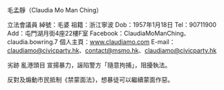 毛孟靜（Claudia Mo Man Ching）

立法會議員
綽號：毛婆
祖籍：浙江寧波
Dob：1957年1月18日
Tel：90711900
Add：屯門湖月街4座22樓F室
Facebook：ClaudiaMoManChing、claudia.bowring.7
個人主頁：www.claudiamo.com
E-mail：claudiamo@civicparty.hk、contact@msmo.hk、claudiamo@civicparty.hk

劣跡
亂港頭目
宣揚暴力，誣陷警方「隨意拘捕」，阻擾執法。

反對及煽動市民抵制《禁蒙面法》，想暴徒可以繼續蒙面作惡。

